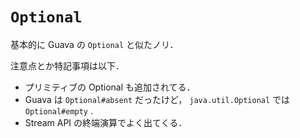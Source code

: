 # `Optional`
基本的に Guava の `Optional` と似たノリ．

注意点とか特記事項は以下．

* プリミティブの Optional も追加されてる．
* Guava は `Optional#absent` だったけど， `java.util.Optional` では `Optional#empty` .
* Stream API の終端演算でよく出てくる．
